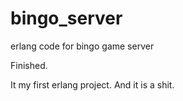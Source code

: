 bingo_server
============

erlang code for bingo game server

Finished.

It my first erlang project. And it is a shit.

